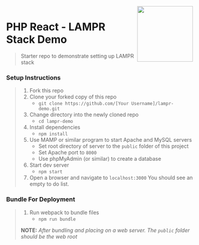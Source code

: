 <img align="right" width="150" src="https://github.com/Learning-Fuze/lampr-demo/blob/master/public/dist/php-react.png">

# PHP React - LAMPR Stack Demo

> Starter repo to demonstrate setting up LAMPR stack

### Setup Instructions

> 1. Fork this repo
> 1. Clone your forked copy of this repo
>    - `git clone https://github.com/[Your Username]/lampr-demo.git`
> 1. Change directory into the newly cloned repo
>    - `cd lampr-demo`
> 1. Install dependencies 
>    - `npm install`
> 1. Use MAMP or similar program to start Apache and MySQL servers
>    - Set root directory of server to the `public` folder of this project
>    - Set Apache port to `8000`
>    - Use phpMyAdmin (or similar) to create a database
> 1. Start dev server
>    - `npm start`
> 1. Open a browser and navigate to `localhost:3000` You should see an empty to do list.

### Bundle For Deployment

> 1. Run webpack to bundle files
>    - `npm run bundle`
> 
> **NOTE:** *After bundling and placing on a web server. The `public` folder should be the web root*
